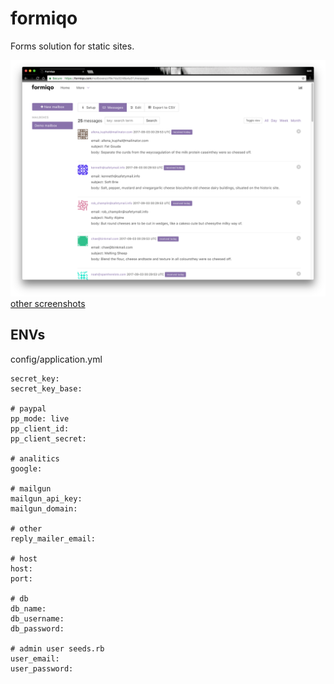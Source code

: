 # formiqo

Forms solution for static sites.

![](./demo_screenshots/messages_list.png)
[other screenshots](./demo_screenshots)

## ENVs

config/application.yml

```
secret_key:  
secret_key_base:  

# paypal
pp_mode: live
pp_client_id:  
pp_client_secret:  

# analitics
google:

# mailgun
mailgun_api_key:
mailgun_domain:

# other
reply_mailer_email:

# host
host:
port:

# db
db_name:
db_username:
db_password:

# admin user seeds.rb
user_email:
user_password:
```
